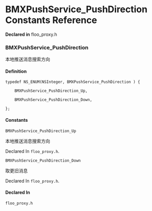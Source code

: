 # BMXPushService_PushDirection Constants Reference

  **Declared in** floo_proxy.h  

### BMXPushService_PushDirection

本地推送消息搜索方向

#### Definition
    typedef NS_ENUM(NSInteger, BMXPushService_PushDirection ) {   
        
        BMXPushService_PushDirection_Up,
        
        BMXPushService_PushDirection_Down,
        
    };

#### Constants

<a name="" title="BMXPushService_PushDirection_Up"></a><code>BMXPushService_PushDirection_Up</code>

本地推送消息搜索方向

   Declared In `floo_proxy.h`.

<a name="" title="BMXPushService_PushDirection_Down"></a><code>BMXPushService_PushDirection_Down</code>

取更旧消息

   Declared In `floo_proxy.h`.

#### Declared In
`floo_proxy.h`

